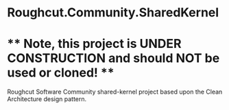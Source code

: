 # Roughcut.Community.SharedKernel
# ** Note, this project is UNDER CONSTRUCTION and should NOT be used or cloned! **
Roughcut Software Community shared-kernel project based upon the Clean Architecture design pattern.
